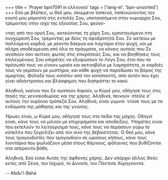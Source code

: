 +++
title = 'Prayer bpn7091 in ελληνικά'
tags = ['lang-el', 'bpn-unsorted']
+++
Εσύ µε βλέπεις, ω Θεέ µου, σκυµµένο ταπεινά, ταπεινώνοντας τον εαυτό µου µπροστά στις εντολές Σου, υποτασσόµενο στην κυριαρχία Σου, τρέµοντας στην ισχύ της εξουσίας Σου, φεύγο-

ντας από την οργή Σου, ικετεύοντας τη χάρη Σου, εµπιστευόµενο στη συγχώρεσή Σου, τρέµοντας µε δέος τη σφοδρότητά Σου. Σε ικετεύω µε παλλόµενη καρδιά, µε ρέοντα δάκρυα και λαχτάρα στην ψυχή, και µε πλήρη αποδέσµευση από όλα τα πράγµατα, να κάνεις αυτούς που Σε αγαπούν σαν ακτίνες φωτός στις επικράτειές Σου, και να βοηθήσεις τους επιλεγµένους Σου υπηρέτες να εξυψώσουν το Λόγο Σου, έτσι που τα πρόσωπά τους να γίνουν ωραία και ακτινοβόλα µε λαµπρότητα, οι καρδιές τους να γεµίσουν µε µυστήρια, και κάθε ψυχή να παραδώσει το βάρος της αµαρτίας. Φύλαξέ τους κατόπιν από τον καταπιεστή, από αυτόν που έχει γίνει αδιάντροπος και βλάσφηµος που διαπράττει το κακό.

Αληθινά, εκείνοι που Σε αγαπούν διψούν, ω Κύριέ µου, οδήγησέ τους στις πηγές της γενναιοδωρίας και της χάρης. Αληθινά, πεινούν· στείλε σ’ αυτούς την ουράνια τράπεζά Σου. Αληθινά, είναι γυµνοί· ντύσε τους µε τα ενδύµατα της µάθησης και της γνώσης.

Ήρωες είναι, ω Κύριέ µου, οδήγησέ τους στο πεδίο της µάχης. Οδηγοί είναι, κάνε τους να µιλούν µε επιχειρήµατα και αποδείξεις. Υπηρέτες είναι που εκτελούν το λειτούργηµά τους, κάνε τους να περάσουν γύρω το κύπελλο που ξεχειλίζει από τον οίνο της βεβαιότητας. Ω Θεέ µου, κάνε τους τραγουδιστές που τραγουδούν σε ωραίους κήπους, κάνε τους λιοντάρια που φωλιάζουν µέσα στους θάµνους, φάλαινες που βυθίζονται στα απέραντα βάθη.

Αληθινά, Εσύ είσαι Αυτός της άφθονης χάρης. ∆εν υπάρχει άλλος Θεός εκτός από Σένα, τον Ισχυρό, το ∆υνατό, τον Πάντοτε Χορηγούντα.

-- Abdu'l-Bahá
